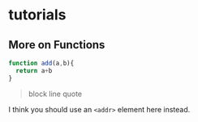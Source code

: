 # tutorials
## More on Functions


```javascript
function add(a,b){
  return a+b
}
```

> block line quote

I think you should use an
`<addr>` element here instead.
